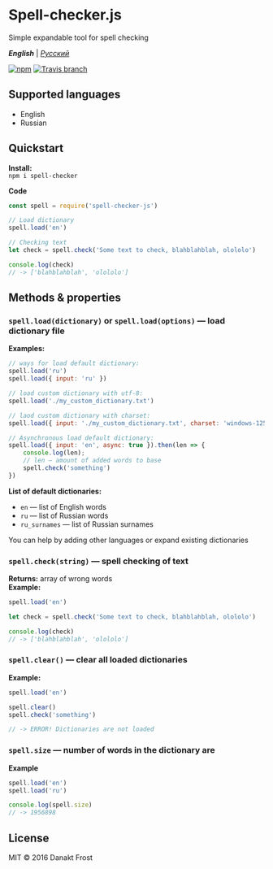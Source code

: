 # Spell-checker.js
Simple expandable tool for spell checking  

***English*** | *[Русский](README.RU.md)*

[![npm](https://img.shields.io/npm/v/spell-checker-js.svg?style=flat-square)](https://www.npmjs.com/package/spell-checker-js)
[![Travis branch](https://img.shields.io/travis/danakt/spell-checker.js/master.svg?style=flat-square)](https://travis-ci.org/danakt/spell-checker.js)

## Supported languages
* English
* Russian

## Quickstart
**Install:**  
`npm i spell-checker`

**Code**
```js
const spell = require('spell-checker-js')

// Load dictionary
spell.load('en')

// Checking text
let check = spell.check('Some text to check, blahblahblah, olololo')

console.log(check)
// -> ['blahblahblah', 'olololo']
```

## Methods & properties
### `spell.load(dictionary)` or `spell.load(options)` — load dictionary file

**Examples:**
```js
// ways for load default dictionary:
spell.load('ru')
spell.load({ input: 'ru' })

// load custom dictionary with utf-8:
spell.load('./my_custom_dictionary.txt')

// laod custom dictionary with charset:
spell.load({ input: './my_custom_dictionary.txt', charset: 'windows-1251' })

// Asynchronous load default dictionary:
spell.load({ input: 'en', async: true }).then(len => {
    console.log(len);
    // len — amount of added words to base
    spell.check('something')
})
```

**List of default dictionaries:**
* `en` — list of English words
* `ru` — list of Russian words
* `ru_surnames` — list of Russian surnames

You can help by adding other languages or expand existing dictionaries

### `spell.check(string)` — spell checking of text
**Returns:** array of wrong words  
**Example:**
```js
spell.load('en')

let check = spell.check('Some text to check, blahblahblah, olololo')

console.log(check)
// -> ['blahblahblah', 'olololo']
```

### `spell.clear()` — clear all loaded dictionaries
**Example:**
```js
spell.load('en')

spell.clear()
spell.check('something')

// -> ERROR! Dictionaries are not loaded
```

### `spell.size` — number of words in the dictionary are
**Example**
```js
spell.load('en')
spell.load('ru')

console.log(spell.size)
// -> 1956898
```

## License
MIT © 2016 Danakt Frost
